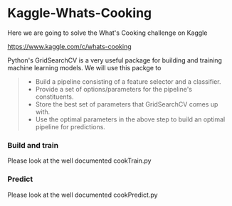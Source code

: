 # Kaggle-Whats-Cooking

Here we are going to solve the What's Cooking challenge on Kaggle

https://www.kaggle.com/c/whats-cooking

Python's GridSearchCV is a very useful package for building and training machine learning models. We will use this packge to

> - Build a pipeline consisting of a feature selector and a classifier.
> - Provide a set of options/parameters for the pipeline's constituents.
> - Store the best set of parameters that GridSearchCV comes up with.
> - Use the optimal parameters in the above step to build an optimal pipeline for predictions.

### Build and train

Please look at the well documented cookTrain.py

### Predict

Please look at the well documented cookPredict.py

